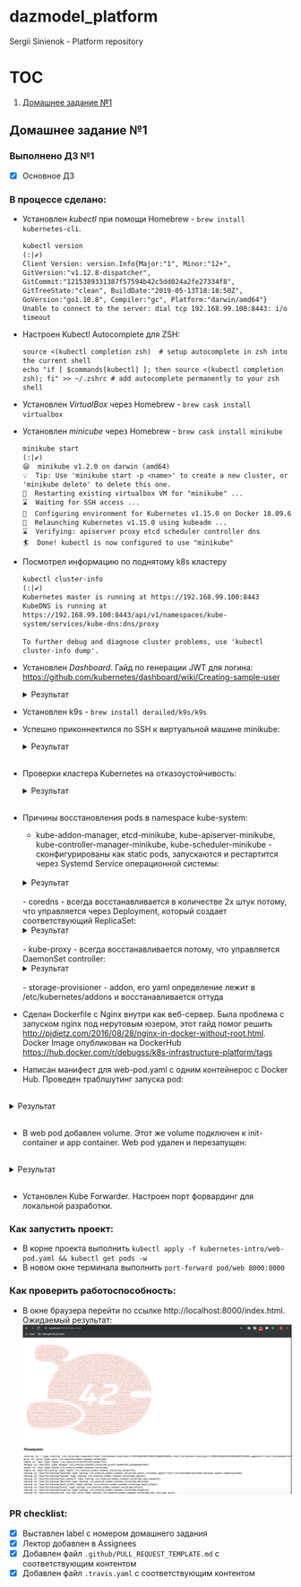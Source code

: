 # dazmodel_platform
Sergii Sinienok - Platform repository

# TOC
1. [Домашнее задание №1](#Домашнее-задание-№1)

## Домашнее задание №1

### Выполнено ДЗ №1

 - [X] Основное ДЗ

### В процессе сделано:
 - Установлен *kubectl* при помощи Homebrew - `brew install kubernetes-cli`.
    ```shell
    kubectl version                                                       (:|✔)
    Client Version: version.Info{Major:"1", Minor:"12+", GitVersion:"v1.12.8-dispatcher", GitCommit:"1215389331387f57594b42c5dd024a2fe27334f8", GitTreeState:"clean", BuildDate:"2019-05-13T18:18:50Z", GoVersion:"go1.10.8", Compiler:"gc", Platform:"darwin/amd64"}
    Unable to connect to the server: dial tcp 192.168.99.100:8443: i/o timeout
    ```
 - Настроен Kubectl Autocomplete для ZSH:
    ```shell
    source <(kubectl completion zsh)  # setup autocomplete in zsh into the current shell
    echo "if [ $commands[kubectl] ]; then source <(kubectl completion zsh); fi" >> ~/.zshrc # add autocomplete permanently to your zsh shell
    ```
 - Установлен *VirtualBox* через Homebrew - `brew cask install virtualbox`
 - Установлен *minicube* через Homebrew - `brew cask install minikube`
    ```shell
    minikube start                                                                    (:|✔)
    😄  minikube v1.2.0 on darwin (amd64)
    💡  Tip: Use 'minikube start -p <name>' to create a new cluster, or 'minikube delete' to delete this one.
    🔄  Restarting existing virtualbox VM for "minikube" ...
    ⌛  Waiting for SSH access ...
    🐳  Configuring environment for Kubernetes v1.15.0 on Docker 18.09.6
    🔄  Relaunching Kubernetes v1.15.0 using kubeadm ...
    ⌛  Verifying: apiserver proxy etcd scheduler controller dns
    🏄  Done! kubectl is now configured to use "minikube"
    ```
 - Посмотрел информацию по поднятому k8s кластеру
    ```shell
    kubectl cluster-info                                                                                                                                                                                                                (:|✔)
    Kubernetes master is running at https://192.168.99.100:8443
    KubeDNS is running at https://192.168.99.100:8443/api/v1/namespaces/kube-system/services/kube-dns:dns/proxy

    To further debug and diagnose cluster problems, use 'kubectl cluster-info dump'.
    ```
 - Установлен *Dashboard*. Гайд по генерации JWT для логина: https://github.com/kubernetes/dashboard/wiki/Creating-sample-user
    <br/>
    <details>
    <summary>Результат</summary>

    ```shell
    kubectl apply -f https://raw.githubusercontent.com/kubernetes/dashboard/v2.0.0-beta1/aio/deploy/recommended.yaml                                                                                                                    (:|✔)
    namespace/kubernetes-dashboard created
    serviceaccount/kubernetes-dashboard created
    service/kubernetes-dashboard created
    secret/kubernetes-dashboard-certs created
    secret/kubernetes-dashboard-csrf created
    secret/kubernetes-dashboard-key-holder created
    configmap/kubernetes-dashboard-settings created
    role.rbac.authorization.k8s.io/kubernetes-dashboard created
    clusterrole.rbac.authorization.k8s.io/kubernetes-dashboard created
    rolebinding.rbac.authorization.k8s.io/kubernetes-dashboard created
    clusterrolebinding.rbac.authorization.k8s.io/kubernetes-dashboard created
    deployment.apps/kubernetes-dashboard created
    service/dashboard-metrics-scraper created
    deployment.apps/kubernetes-metrics-scraper created
    ```
    </details>

 - Установлен k9s - `brew install derailed/k9s/k9s`
 - Успешно приконнектился по SSH к виртуальной машине minikube:
    <br/>
    <details>
    <summary>Результат</summary>

    ```shell
    minikube ssh                                                                                                                                                                                                                        (:|✔)
                            _             _            
                _         _ ( )           ( )           
    ___ ___  (_)  ___  (_)| |/')  _   _ | |_      __  
    /' _ ` _ `\| |/' _ `\| || , <  ( ) ( )| '_`\  /'__`\
    | ( ) ( ) || || ( ) || || |\`\ | (_) || |_) )(  ___/
    (_) (_) (_)(_)(_) (_)(_)(_) (_)`\___/'(_,__/'`\____)

    $ docker ps
    CONTAINER ID        IMAGE                          COMMAND                  CREATED             STATUS              PORTS               NAMES
    024dc749f4cc        kubernetesui/metrics-scraper   "/metrics-sidecar"       About an hour ago   Up About an hour                        k8s_kubernetes-metrics-scraper_kubernetes-metrics-scraper-86456cdd8f-9bxm4_kubernetes-dashboard_8c3fe82c-c9a5-41ba-ab07-a4a9f2904e17_0
    7ced44e4bd96        kubernetesui/dashboard         "/dashboard --insecu…"   About an hour ago   Up About an hour                        k8s_kubernetes-dashboard_kubernetes-dashboard-5c8f9556c4-z98ll_kubernetes-dashboard_ea51f79b-96cf-45d5-b107-047c3ee3db54_0
    2def2f541249        k8s.gcr.io/pause:3.1           "/pause"                 About an hour ago   Up About an hour                        k8s_POD_kubernetes-metrics-scraper-86456cdd8f-9bxm4_kubernetes-dashboard_8c3fe82c-c9a5-41ba-ab07-a4a9f2904e17_0
    e93bf4ff220b        k8s.gcr.io/pause:3.1           "/pause"                 About an hour ago   Up About an hour                        k8s_POD_kubernetes-dashboard-5c8f9556c4-z98ll_kubernetes-dashboard_ea51f79b-96cf-45d5-b107-047c3ee3db54_0
    4dccba57af0e        4689081edb10                   "/storage-provisioner"   About an hour ago   Up About an hour                        k8s_storage-provisioner_storage-provisioner_kube-system_f654d832-ab0f-4f78-8d11-e52c9eb720d5_1
    d820541549ed        eb516548c180                   "/coredns -conf /etc…"   About an hour ago   Up About an hour                        k8s_coredns_coredns-5c98db65d4-9f2sd_kube-system_dd81902d-511d-4478-b503-30bc1eabaed1_1
    0d4833c3c08c        eb516548c180                   "/coredns -conf /etc…"   About an hour ago   Up About an hour                        k8s_coredns_coredns-5c98db65d4-8mp8f_kube-system_2d197c6d-6bdb-409c-ac88-0d1ccc21a4d5_1
    1fe9d36d6e21        k8s.gcr.io/pause:3.1           "/pause"                 About an hour ago   Up About an hour                        k8s_POD_storage-provisioner_kube-system_f654d832-ab0f-4f78-8d11-e52c9eb720d5_1
    15cd1d687a2c        k8s.gcr.io/pause:3.1           "/pause"                 About an hour ago   Up About an hour                        k8s_POD_coredns-5c98db65d4-9f2sd_kube-system_dd81902d-511d-4478-b503-30bc1eabaed1_1
    2785c8376330        k8s.gcr.io/pause:3.1           "/pause"                 About an hour ago   Up About an hour                        k8s_POD_coredns-5c98db65d4-8mp8f_kube-system_2d197c6d-6bdb-409c-ac88-0d1ccc21a4d5_1
    18100a3dcb66        d235b23c3570                   "/usr/local/bin/kube…"   About an hour ago   Up About an hour                        k8s_kube-proxy_kube-proxy-vsbjg_kube-system_a23eeedf-fc2b-4680-9514-1126fb96346f_1
    798e9906cbaf        k8s.gcr.io/pause:3.1           "/pause"                 About an hour ago   Up About an hour                        k8s_POD_kube-proxy-vsbjg_kube-system_a23eeedf-fc2b-4680-9514-1126fb96346f_1
    ef0bf9692484        2c4adeb21b4f                   "etcd --advertise-cl…"   About an hour ago   Up About an hour                        k8s_etcd_etcd-minikube_kube-system_89f36d1de777528a3e8b9a2534a41af4_1
    02d64c8d7ea3        2d3813851e87                   "kube-scheduler --bi…"   About an hour ago   Up About an hour                        k8s_kube-scheduler_kube-scheduler-minikube_kube-system_31d9ee8b7fb12e797dc981a8686f6b2b_3
    c2910113e4b8        8328bb49b652                   "kube-controller-man…"   About an hour ago   Up About an hour                        k8s_kube-controller-manager_kube-controller-manager-minikube_kube-system_676a8a1e3e146d0c0f7c4f6e1e96b578_2
    4e278a728c9f        119701e77cbc                   "/opt/kube-addons.sh"    About an hour ago   Up About an hour                        k8s_kube-addon-manager_kube-addon-manager-minikube_kube-system_65a31d2b812b11a2035f37c8a742e46f_1
    45aee4c9ad76        201c7a840312                   "kube-apiserver --ad…"   About an hour ago   Up About an hour                        k8s_kube-apiserver_kube-apiserver-minikube_kube-system_e0f883122ef4b18e9fbea5c005bca446_1
    634f1aecaff0        k8s.gcr.io/pause:3.1           "/pause"                 About an hour ago   Up About an hour                        k8s_POD_kube-scheduler-minikube_kube-system_31d9ee8b7fb12e797dc981a8686f6b2b_1
    585936e3057f        k8s.gcr.io/pause:3.1           "/pause"                 About an hour ago   Up About an hour                        k8s_POD_kube-controller-manager-minikube_kube-system_676a8a1e3e146d0c0f7c4f6e1e96b578_1
    fd59a861af68        k8s.gcr.io/pause:3.1           "/pause"                 About an hour ago   Up About an hour                        k8s_POD_kube-apiserver-minikube_kube-system_e0f883122ef4b18e9fbea5c005bca446_1
    c02a86777b61        k8s.gcr.io/pause:3.1           "/pause"                 About an hour ago   Up About an hour                        k8s_POD_etcd-minikube_kube-system_89f36d1de777528a3e8b9a2534a41af4_1
    478717856c4b        k8s.gcr.io/pause:3.1           "/pause"                 About an hour ago   Up About an hour                        k8s_POD_kube-addon-manager-minikube_kube-system_65a31d2b812b11a2035f37c8a742e46f_1
    $
    ```
    </details>
    <br/>
 - Проверки кластера Kubernetes на отказоустойчивость:
    <br/>
    <details>
    <summary>Результат</summary>

    ```shell
    docker rm -f $(docker ps -a -q)
    024dc749f4cc
     .....
    530f58cf8b7e

    kubectl get pods -n kube-system                                                                                                                                                                                                     (:|✔)
    NAME                               READY   STATUS    RESTARTS   AGE
    coredns-5c98db65d4-8mp8f           1/1     Running   0          2d
    coredns-5c98db65d4-9f2sd           1/1     Running   0          2d
    etcd-minikube                      1/1     Running   0          2d
    kube-addon-manager-minikube        1/1     Running   0          2d
    kube-apiserver-minikube            1/1     Running   0          2d
    kube-controller-manager-minikube   1/1     Running   0          2d
    kube-proxy-vsbjg                   1/1     Running   0          2d
    kube-scheduler-minikube            1/1     Running   0          2d
    storage-provisioner                1/1     Running   1          2d

    kubectl delete pod --all -n kube-system                                                                                                                                                                                             (:|✔)
    pod "coredns-5c98db65d4-8mp8f" deleted
    pod "coredns-5c98db65d4-9f2sd" deleted
    pod "etcd-minikube" deleted
    pod "kube-addon-manager-minikube" deleted
    pod "kube-apiserver-minikube" deleted
    pod "kube-controller-manager-minikube" deleted
    pod "kube-proxy-vsbjg" deleted
    pod "kube-scheduler-minikube" deleted
    pod "storage-provisioner" deleted

    kubectl get componentstatuses                                                                                                                                                                                                       (:|✔)
    NAME                 STATUS    MESSAGE             ERROR
    scheduler            Healthy   ok                  
    controller-manager   Healthy   ok                  
    etcd-0               Healthy   {"health":"true"}
    ```
    </details>
    <br/>
 - Причины восстановления pods в namespace kube-system:
    - kube-addon-manager, etcd-minikube, kube-apiserver-minikube, kube-controller-manager-minikube, kube-scheduler-minikube -  сконфигурированы как static pods, запускаются и рестартится через Systemd Service операционной системы:
    <br/>
    <details>
    <summary>Результат</summary>

    ```shell
    systemctl show kubelet | grep ExecStart
    ExecStart={ path=/usr/bin/kubelet ; argv[]=/usr/bin/kubelet --authorization-mode=Webhook --bootstrap-kubeconfig=/etc/kubernetes/bootstrap-kubelet.conf --cgroup-driver=cgroupfs --client-ca-file=/var/lib/minikube/certs/ca.crt --cluster-dns=10.96.0.10 --cluster-domain=cluster.local --container-runtime=docker --fail-swap-on=false --hostname-override=minikube --kubeconfig=/etc/kubernetes/kubelet.conf --pod-manifest-path=/etc/kubernetes/manifests ; ignore_errors=no ; start_time=[Wed 2019-07-10 18:13:34 UTC] ; stop_time=[n/a] ; pid=3043 ; code=(null) ; status=0/0 }

    $ cd /etc/kubernetes/manifests
    $ ls -la
    total 20
    drwxr-xr-x 2 root root    0 Jul 10 18:13 .
    drwxr-xr-x 4 root root    0 Jul 10 18:13 ..
    -rw-r----- 1 root root 1406 Jul 10 18:13 addon-manager.yaml.tmpl
    -rw------- 1 root root 1971 Jul 10 18:13 etcd.yaml
    -rw------- 1 root root 2895 Jul 10 18:13 kube-apiserver.yaml
    -rw------- 1 root root 2264 Jul 10 18:13 kube-controller-manager.yaml
    -rw------- 1 root root  990 Jul 10 18:13 kube-scheduler.yaml
    ```
    </details>
    <br/>
    - coredns - всегда восстанавливается в количестве 2х штук потому, что управляется через Deployment, который создает соответствующий ReplicaSet:
    <br/>
    <details>
    <summary>Результат</summary>

    ```shell
    kubectl get deployment  -n kube-system                                    (kubernetes-intro|✚1…)
    NAME      READY   UP-TO-DATE   AVAILABLE   AGE
    coredns   2/2     2            2           2d
    ```
    </details>
    <br/>
    - kube-proxy - всегда восстанавливается потому, что управляется DaemonSet controller:
    <br/>
    <details>
    <summary>Результат</summary>

    ```shell
    kubectl get ds -n kube-system                                             (kubernetes-intro|✚1…)
    NAME         DESIRED   CURRENT   READY   UP-TO-DATE   AVAILABLE   NODE SELECTOR                 AGE
    kube-proxy   1         1         1       1            1           beta.kubernetes.io/os=linux   2d
    ```
    </details>
    <br/>
    - storage-provisioner - addon, его yaml определение лежит в /etc/kubernetes/addons и восстанавливается оттуда
 - Сделан Dockerfile с Nginx внутри как веб-сервер. Была проблема с запуском nginx под нерутовым юзером, этот гайд помог решить http://pjdietz.com/2016/08/28/nginx-in-docker-without-root.html. Docker Image опубликован на DockerHub https://hub.docker.com/r/debugss/k8s-infrastructure-platform/tags
 - Написан манифест для web-pod.yaml с одним контейнерос с Docker Hub. Проведен траблшутинг запуска pod:
<br/>
<details>
    <summary>Результат</summary>

    ```shell
    kubectl describe pod web                                                        (kubernetes-intro|✚1…)
    Name:               web
    Namespace:          default
    Priority:           0
    PriorityClassName:  <none>
    Node:               minikube/10.0.2.15
    Start Time:         Thu, 11 Jul 2019 13:14:01 +0300
    Labels:             app=web
    Annotations:        kubectl.kubernetes.io/last-applied-configuration:
                        {"apiVersion":"v1","kind":"Pod","metadata":{"annotations":{},"labels":{"app":"web"},"name":"web","namespace":"default"},"spec":{"container...
    Status:             Running
    IP:                 172.17.0.3
    Containers:
    dazmodel-k8s-intro:
        Container ID:   docker://cea01b9d2570e5e2c6fa5b9019bbab55ff77a6705f52206fb6dc2e057dda8939
        Image:          debugss/k8s-infrastructure-platform:1.0
        Image ID:       docker-pullable://debugss/k8s-infrastructure-platform@sha256:38e26ed2e5b942190db20d1e241d1d822b402836739a6842c39afe4689677268
        Port:           <none>
        Host Port:      <none>
        State:          Running
        Started:      Thu, 11 Jul 2019 13:14:02 +0300
        Ready:          True
        Restart Count:  0
        Environment:    <none>
        Mounts:
        /var/run/secrets/kubernetes.io/serviceaccount from default-token-n5vhp (ro)
    Conditions:
    Type              Status
    Initialized       True 
    Ready             True 
    ContainersReady   True 
    PodScheduled      True 
    Volumes:
    default-token-n5vhp:
        Type:        Secret (a volume populated by a Secret)
        SecretName:  default-token-n5vhp
        Optional:    false
    QoS Class:       BestEffort
    Node-Selectors:  <none>
    Tolerations:     node.kubernetes.io/not-ready:NoExecute for 300s
                    node.kubernetes.io/unreachable:NoExecute for 300s
    Events:
    Type    Reason     Age   From               Message
    ----    ------     ----  ----               -------
    Normal  Scheduled  7m1s  default-scheduler  Successfully assigned default/web to minikube
    Normal  Pulled     7m    kubelet, minikube  Container image "debugss/k8s-infrastructure-platform:1.0" already present on machine
    Normal  Created    7m    kubelet, minikube  Created container dazmodel-k8s-intro
    Normal  Started    7m    kubelet, minikube  Started container dazmodel-k8s-intro
    ```
</details>
<br/>

 - В web pod добавлен volume. Этот же volume подключен к init-container и app container. Web pod удален и перезапущен:
<br/>
<details>
    <summary>Результат</summary>

    ```shell
    kubectl delete pod web                                                          (kubernetes-intro|✚1…)
        pod "web" deleted

    [~/Documents/SRC/dazmodel_platform/kubernetes-intro] kubectl apply -f web-pod.yaml && kubectl get pods -w                            (kubernetes-intro|✚1…)
    pod/web created
    NAME   READY   STATUS     RESTARTS   AGE
    web    0/1     Init:0/1   0          0s
    web   0/1   PodInitializing   0     2s
    web   1/1   Running   0     3s
    ```
</details>
<br/>

- Установлен Kube Forwarder. Настроен порт форвардинг для локальной разработки.

### Как запустить проект:
 - В корне проекта выполнить `kubectl apply -f kubernetes-intro/web-pod.yaml && kubectl get pods -w`
 - В новом окне терминала выполнить `port-forward pod/web 8000:8000`

### Как проверить работоспособность:
 - В окне браузера перейти по ссылке http://localhost:8000/index.html. Ожидаемый результат: 
![Expected Result](kubernetes-intro/expected.png)

### PR checklist:
 - [X] Выставлен label с номером домашнего задания
 - [X] Лектор добавлен в Assignees
 - [X] Добавлен файл `.github/PULL_REQUEST_TEMPLATE.md` с соответствующим контентом
 - [X] Добавлен файл `.travis.yaml` с соответствующим контентом